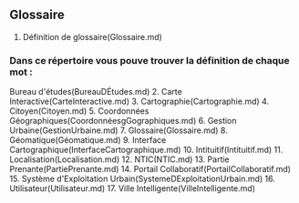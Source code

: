 ## Glossaire

1. Définition de glossaire(Glossaire.md)

### Dans ce répertoire vous pouve trouver la définition de chaque mot :

Bureau d'études(BureauDÉtudes.md)
2. Carte Interactive(CarteInteractive.md)
3. Cartographie(Cartographie.md)
4. Citoyen(Citoyen.md)
5. Coordonnées Géographiques(CoordonnéesgGographiques.md)
6. Gestion Urbaine(GestionUrbaine.md)
7. Glossaire(Glossaire.md)
8. Géomatique(Géomatique.md)
9. Interface Cartographique(InterfaceCartographique.md)
10. Intituitif(Intituitif.md)
11. Localisation(Localisation.md)
12. NTIC(NTIC.md)
13. Partie Prenante(PartiePrenante.md)
14. Portail Collaboratif(PortailCollaboratif.md)
15. Système d'Exploitation Urbain(SystemeDExploitationUrbain.md)
16. Utilisateur(Utilisateur.md)
17. Ville Intelligente(VilleIntelligente.md)
